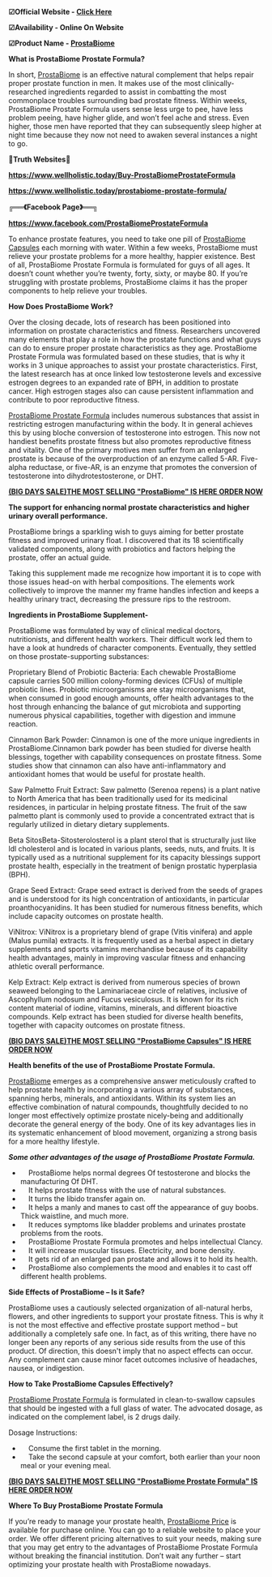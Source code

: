 <p><strong>☑Official Website - </strong><a href="https://www.wellholistic.today/Buy-ProstaBiomeProstateFormula"><strong>Click Here</strong></a></p>
<p><strong>☑Availability - Online On Website</strong></p>
<p><strong>☑Product Name - </strong><a href="https://www.wellholistic.today/prostabiome-prostate-formula/"><strong>ProstaBiome</strong></a></p>
<p><strong>What is ProstaBiome Prostate Formula?</strong></p>
<p><span style="font-weight: 400;">In short, </span><a href="https://www.wellholistic.today/prostabiome-prostate-formula/"><span style="font-weight: 400;">ProstaBiome</span></a><span style="font-weight: 400;"> is an effective natural complement that helps repair proper prostate function in men. It makes use of the most clinically-researched ingredients regarded to assist in combatting the most commonplace troubles surrounding bad prostate fitness. Within weeks, ProstaBiome Prostate Formula users sense less urge to pee, have less problem peeing, have higher glide, and won&rsquo;t feel ache and stress. Even higher, those men have reported that they can subsequently sleep higher at night time because they now not need to awaken several instances a night to go.</span></p>
<p><strong>🤩Truth Websites🤩</strong></p>
<p><a href="https://www.wellholistic.today/Buy-ProstaBiomeProstateFormula"><strong>https://www.wellholistic.today/Buy-ProstaBiomeProstateFormula</strong></a></p>
<p><a href="https://www.wellholistic.today/prostabiome-prostate-formula/"><strong>https://www.wellholistic.today/prostabiome-prostate-formula/</strong></a></p>
<p><strong>╔══《Facebook Page》══╗</strong></p>
<p><a href="https://www.facebook.com/ProstaBiomeProstateFormula"><strong>https://www.facebook.com/ProstaBiomeProstateFormula</strong></a></p>
<p><span style="font-weight: 400;">To enhance prostate features, you need to take one pill of </span><a href="https://www.wellholistic.today/prostabiome-prostate-formula/"><span style="font-weight: 400;">ProstaBiome Capsules</span></a><span style="font-weight: 400;"> each morning with water. Within a few weeks, ProstaBiome must relieve your prostate problems for a more healthy, happier existence. Best of all, ProstaBiome Prostate Formula is formulated for guys of all ages. It doesn&rsquo;t count whether you&rsquo;re twenty, forty, sixty, or maybe 80. If you&rsquo;re struggling with prostate problems, ProstaBiome claims it has the proper components to help relieve your troubles.</span></p>
<p><strong>How Does ProstaBiome Work?</strong></p>
<p><span style="font-weight: 400;">Over the closing decade, lots of research has been positioned into information on prostate characteristics and fitness. Researchers uncovered many elements that play a role in how the prostate functions and what guys can do to ensure proper prostate characteristics as they age. ProstaBiome Prostate Formula was formulated based on these studies, that is why it works in 3 unique approaches to assist your prostate characteristics. First, the latest research has at once linked low testosterone levels and excessive estrogen degrees to an expanded rate of BPH, in addition to prostate cancer. High estrogen stages also can cause persistent inflammation and contribute to poor reproductive fitness.</span></p>
<p><a href="https://www.wellholistic.today/prostabiome-prostate-formula/"><span style="font-weight: 400;">ProstaBiome Prostate Formula</span></a><span style="font-weight: 400;"> includes numerous substances that assist in restricting estrogen manufacturing within the body. It in general achieves this by using bloche conversion of testosterone into estrogen. This now not handiest benefits prostate fitness but also promotes reproductive fitness and vitality. One of the primary motives men suffer from an enlarged prostate is because of the overproduction of an enzyme called 5-AR. Five-alpha reductase, or five-AR, is an enzyme that promotes the conversion of testosterone into dihydrotestosterone, or DHT.</span></p>
<p><a href="https://www.wellholistic.today/Buy-ProstaBiomeProstateFormula"><strong>(BIG DAYS SALE)THE MOST SELLING "ProstaBiome" IS HERE ORDER NOW</strong></a></p>
<p><strong>The support for enhancing normal prostate characteristics and higher urinary overall performance.</strong></p>
<p><span style="font-weight: 400;">ProstaBiome brings a sparkling wish to guys aiming for better prostate fitness and improved urinary float. I discovered that its 18 scientifically validated components, along with probiotics and factors helping the prostate, offer an actual guide.</span></p>
<p><span style="font-weight: 400;">Taking this supplement made me recognize how important it is to cope with those issues head-on with herbal compositions. The elements work collectively to improve the manner my frame handles infection and keeps a healthy urinary tract, decreasing the pressure rips to the restroom.</span></p>
<p><strong>Ingredients in ProstaBiome Supplement-</strong></p>
<p><span style="font-weight: 400;">ProstaBiome was formulated by way of clinical medical doctors, nutritionists, and different health workers. Their difficult work led them to have a look at hundreds of character components. Eventually, they settled on those prostate-supporting substances:</span></p>
<p><span style="font-weight: 400;">Proprietary Blend of Probiotic Bacteria: Each chewable ProstaBiome capsule carries 500 million colony-forming devices (CFUs) of multiple probiotic lines. Probiotic microorganisms are stay microorganisms that, when consumed in good enough amounts, offer health advantages to the host through enhancing the balance of gut microbiota and supporting numerous physical capabilities, together with digestion and immune reaction.</span></p>
<p><span style="font-weight: 400;">Cinnamon Bark Powder: Cinnamon is one of the more unique ingredients in ProstaBiome.Cinnamon bark powder has been studied for diverse health blessings, together with capability consequences on prostate fitness. Some studies show that cinnamon can also have anti-inflammatory and antioxidant homes that would be useful for prostate health.</span></p>
<p><span style="font-weight: 400;">Saw Palmetto Fruit Extract: Saw palmetto (Serenoa repens) is a plant native to North America that has been traditionally used for its medicinal residences, in particular in helping prostate fitness. The fruit of the saw palmetto plant is commonly used to provide a concentrated extract that is regularly utilized in dietary dietary supplements.</span></p>
<p><span style="font-weight: 400;">Beta SitosBeta-Sitosterolosterol is a plant sterol that is structurally just like ldl cholesterol and is located in various plants, seeds, nuts, and fruits. It is typically used as a nutritional supplement for its capacity blessings support prostate health, especially in the treatment of benign prostatic hyperplasia (BPH).</span></p>
<p><span style="font-weight: 400;">Grape Seed Extract: Grape seed extract is derived from the seeds of grapes and is understood for its high concentration of antioxidants, in particular proanthocyanidins. It has been studied for numerous fitness benefits, which include capacity outcomes on prostate health.</span></p>
<p><span style="font-weight: 400;">ViNitrox: ViNitrox is a proprietary blend of grape (Vitis vinifera) and apple (Malus pumila) extracts. It is frequently used as a herbal aspect in dietary supplements and sports vitamins merchandise because of its capability health advantages, mainly in improving vascular fitness and enhancing athletic overall performance.</span></p>
<p><span style="font-weight: 400;">Kelp Extract: Kelp extract is derived from numerous species of brown seaweed belonging to the Laminariaceae circle of relatives, inclusive of Ascophyllum nodosum and Fucus vesiculosus. It is known for its rich content material of iodine, vitamins, minerals, and different bioactive compounds. Kelp extract has been studied for diverse health benefits, together with capacity outcomes on prostate fitness.</span></p>
<p><a href="https://www.wellholistic.today/Buy-ProstaBiomeProstateFormula"><strong>(BIG DAYS SALE)THE MOST SELLING "ProstaBiome Capsules" IS HERE ORDER NOW</strong></a></p>
<p><strong>Health benefits of the use of ProstaBiome Prostate Formula.</strong></p>
<p><a href="https://www.wellholistic.today/prostabiome-prostate-formula/"><span style="font-weight: 400;">ProstaBiome</span></a><span style="font-weight: 400;"> emerges as a comprehensive answer meticulously crafted to help prostate health by incorporating a various array of substances, spanning herbs, minerals, and antioxidants. Within its system lies an effective combination of natural compounds, thoughtfully decided to no longer most effectively optimize prostate nicely-being and additionally decorate the general energy of the body. One of its key advantages lies in its systematic enhancement of blood movement, organizing a strong basis for a more healthy lifestyle.</span></p>
<p><strong><em>Some other advantages of the usage of ProstaBiome Prostate Formula.</em></strong></p>
<ul>
<li><span style="font-weight: 400;"> &nbsp; &nbsp; </span> <span style="font-weight: 400;">ProstaBiome helps normal degrees Of testosterone and blocks the manufacturing Of DHT.</span></li>
<li><span style="font-weight: 400;"> &nbsp; &nbsp; </span> <span style="font-weight: 400;">It helps prostate fitness with the use of natural substances.</span></li>
<li><span style="font-weight: 400;"> &nbsp; &nbsp; </span> <span style="font-weight: 400;">It turns the libido transfer again on.</span></li>
<li><span style="font-weight: 400;"> &nbsp; &nbsp; </span> <span style="font-weight: 400;">It helps a manly and manes to cast off the appearance of guy boobs. Thick waistline, and much more.</span></li>
<li><span style="font-weight: 400;"> &nbsp; &nbsp; </span> <span style="font-weight: 400;">It reduces symptoms like bladder problems and urinates prostate problems from the roots.</span></li>
<li><span style="font-weight: 400;"> &nbsp; &nbsp; </span> <span style="font-weight: 400;">ProstaBiome Prostate Formula promotes and helps intellectual Clancy.</span></li>
<li><span style="font-weight: 400;"> &nbsp; &nbsp; </span> <span style="font-weight: 400;">It will increase muscular tissues. Electricity, and bone density.</span></li>
<li><span style="font-weight: 400;"> &nbsp; &nbsp; </span> <span style="font-weight: 400;">It gets rid of an enlarged pan prostate and allows it to hold its health.</span></li>
<li><span style="font-weight: 400;"> &nbsp; &nbsp; </span> <span style="font-weight: 400;">ProstaBiome also complements the mood and enables it to cast off different health problems.</span></li>
</ul>
<p><strong>Side Effects of ProstaBiome &ndash; Is it Safe?</strong></p>
<p><span style="font-weight: 400;">ProstaBiome uses a cautiously selected organization of all-natural herbs, flowers, and other ingredients to support your prostate fitness. This is why it is not the most effective and effective prostate support method &ndash; but additionally a completely safe one. In fact, as of this writing, there have no longer been any reports of any serious side results from the use of this product. Of direction, this doesn't imply that no aspect effects can occur. Any complement can cause minor facet outcomes inclusive of headaches, nausea, or indigestion.</span></p>
<p><strong>How to Take ProstaBiome Capsules Effectively?</strong></p>
<p><a href="https://www.wellholistic.today/prostabiome-prostate-formula/"><span style="font-weight: 400;">ProstaBiome Prostate Formula</span></a><span style="font-weight: 400;"> is formulated in clean-to-swallow capsules that should be ingested with a full glass of water. The advocated dosage, as indicated on the complement label, is 2 drugs daily.</span></p>
<p><span style="font-weight: 400;">Dosage Instructions:</span></p>
<ul>
<li><span style="font-weight: 400;"> &nbsp; &nbsp; </span> <span style="font-weight: 400;">Consume the first tablet in the morning.</span></li>
<li><span style="font-weight: 400;"> &nbsp; &nbsp; </span> <span style="font-weight: 400;">Take the second capsule at your comfort, both earlier than your noon meal or your evening meal.</span></li>
</ul>
<p><a href="https://www.wellholistic.today/Buy-ProstaBiomeProstateFormula"><strong>(BIG DAYS SALE)THE MOST SELLING "ProstaBiome Prostate Formula" IS HERE ORDER NOW</strong></a></p>
<p><strong>Where To Buy ProstaBiome Prostate Formula</strong></p>
<p><span style="font-weight: 400;">If you&rsquo;re ready to manage your prostate health, </span><a href="https://www.wellholistic.today/prostabiome-prostate-formula/"><span style="font-weight: 400;">ProstaBiome Price</span></a><span style="font-weight: 400;"> is available for purchase online. You can go to a reliable website to place your order. We offer different pricing alternatives to suit your needs, making sure that you may get entry to the advantages of ProstaBiome Prostate Formula without breaking the financial institution. Don&rsquo;t wait any further &ndash; start optimizing your prostate health with ProstaBiome nowadays.</span></p>
<p><br /><br /><br /><br /><br /><br /></p>
